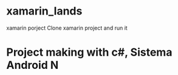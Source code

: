 # xamarin_lands
xamarin porject
Clone xamarin project and run it
# Project making with c#, Sistema Android N

